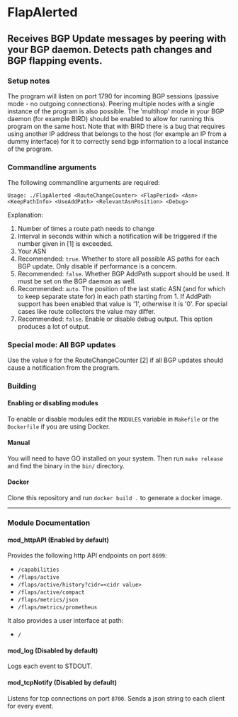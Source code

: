# FlapAlerted

## Receives BGP Update messages by peering with your BGP daemon. Detects path changes and BGP flapping events.

### Setup notes

The program will listen on port 1790 for incoming BGP sessions (passive mode - no outgoing connections).
Peering multiple nodes with a single instance of the program is also possible. The 'multihop' mode in your BGP daemon (for example BIRD) should be enabled to allow for running this program on the same host. Note that with BIRD there is a bug that requires using another IP address that belongs to the host (for example an IP from a dummy interface) for it to correctly send bgp information to a local instance of the program.


### Commandline arguments
The following commandline arguments are required:


    Usage: ./FlapAlerted <RouteChangeCounter> <FlapPeriod> <Asn> <KeepPathInfo> <UseAddPath> <RelevantAsnPosition> <Debug>

Explanation:

1. Number of times a route path needs to change 
2. Interval in seconds within which a notification will be triggered if the number given in [1] is exceeded.
3. Your ASN
4. Recommended: `true`. Whether to store all possible AS paths for each BGP update. Only disable if performance is a concern.
5. Recommended: `false`. Whether BGP AddPath support should be used. It must be set on the BGP daemon as well.
6. Recommended: `auto`. The position of the last static ASN (and for which to keep separate state for) in each path starting from 1. If AddPath support has been enabled that value is '1', otherwise it is '0'. For special cases like route collectors the value may differ.
7. Recommended: `false`. Enable or disable debug output. This option produces a lot of output.

### Special mode: All BGP updates
Use the value `0` for the RouteChangeCounter [2] if all BGP updates should cause a notification from the program. 

### Building

#### Enabling or disabling modules

To enable or disable modules edit the `MODULES` variable in `Makefile` or the `Dockerfile` if you are using Docker.

#### Manual

You will need to have GO installed on your system. Then run `make release` and find the binary in the `bin/` directory.

#### Docker

Clone this repository and run `docker build .` to generate a docker image.


***

### Module Documentation

#### mod_httpAPI (Enabled by default)
Provides the following http API endpoints on port `8699`:

- `/capabilities`
- `/flaps/active`
- `/flaps/active/history?cidr=<cidr value>`
- `/flaps/active/compact`
- `/flaps/metrics/json`
- `/flaps/metrics/prometheus`

It also provides a user interface at path:
- `/`

#### mod_log (Disabled by default)
Logs each event to STDOUT.

#### mod_tcpNotify (Disabled by default)
Listens for tcp connections on port `8700`. Sends a json string to each client for every event.